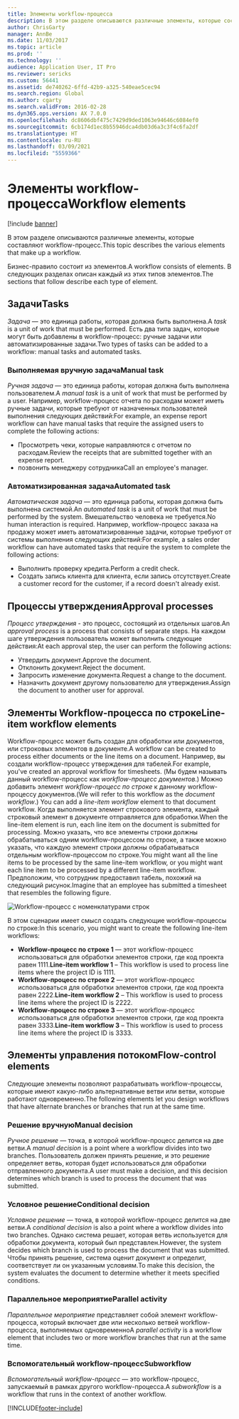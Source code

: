 ```yaml
---
title: Элементы workflow-процесса
description: В этом разделе описываются различные элементы, которые составляют workflow-процесс.
author: ChrisGarty
manager: AnnBe
ms.date: 11/03/2017
ms.topic: article
ms.prod: ''
ms.technology: ''
audience: Application User, IT Pro
ms.reviewer: sericks
ms.custom: 56441
ms.assetid: de740262-6ffd-42b9-a325-540eae5cec94
ms.search.region: Global
ms.author: cgarty
ms.search.validFrom: 2016-02-28
ms.dyn365.ops.version: AX 7.0.0
ms.openlocfilehash: dc8606dbf475c7429d9ded1063e94646c6084ef0
ms.sourcegitcommit: 6cb174d1ec8b55946dca4db03d6a3c3f4c6fa2df
ms.translationtype: HT
ms.contentlocale: ru-RU
ms.lasthandoff: 03/09/2021
ms.locfileid: "5559366"
---
```

# <a name="workflow-elements"></a><span data-ttu-id="dbb17-103">Элементы workflow-процесса</span><span class="sxs-lookup"><span data-stu-id="dbb17-103">Workflow elements</span></span>

[!include [banner](../includes/banner.md)]

<span data-ttu-id="dbb17-104">В этом разделе описываются различные элементы, которые составляют workflow-процесс.</span><span class="sxs-lookup"><span data-stu-id="dbb17-104">This topic describes the various elements that make up a workflow.</span></span>

<span data-ttu-id="dbb17-105">Бизнес-правило состоит из элементов.</span><span class="sxs-lookup"><span data-stu-id="dbb17-105">A workflow consists of elements.</span></span> <span data-ttu-id="dbb17-106">В следующих разделах описан каждый из этих типов элементов.</span><span class="sxs-lookup"><span data-stu-id="dbb17-106">The sections that follow describe each type of element.</span></span>

## <a name="tasks"></a><span data-ttu-id="dbb17-107">Задачи</span><span class="sxs-lookup"><span data-stu-id="dbb17-107">Tasks</span></span>

<span data-ttu-id="dbb17-108">*Задача* — это единица работы, которая должна быть выполнена.</span><span class="sxs-lookup"><span data-stu-id="dbb17-108">A *task* is a unit of work that must be performed.</span></span> <span data-ttu-id="dbb17-109">Есть два типа задач, которые могут быть добавлены в workflow-процесс: ручные задачи или автоматизированные задачи.</span><span class="sxs-lookup"><span data-stu-id="dbb17-109">Two types of tasks can be added to a workflow: manual tasks and automated tasks.</span></span>

### <a name="manual-task"></a><span data-ttu-id="dbb17-110">Выполняемая вручную задача</span><span class="sxs-lookup"><span data-stu-id="dbb17-110">Manual task</span></span>

<span data-ttu-id="dbb17-111">*Ручная задача* — это единица работы, которая должна быть выполнена пользователем.</span><span class="sxs-lookup"><span data-stu-id="dbb17-111">A *manual task* is a unit of work that must be performed by a user.</span></span> <span data-ttu-id="dbb17-112">Например, workflow-процесс отчета по расходам может иметь ручные задачи, которые требуют от назначенных пользователей выполнения следующих действий:</span><span class="sxs-lookup"><span data-stu-id="dbb17-112">For example, an expense report workflow can have manual tasks that require the assigned users to complete the following actions:</span></span>

- <span data-ttu-id="dbb17-113">Просмотреть чеки, которые направляются с отчетом по расходам.</span><span class="sxs-lookup"><span data-stu-id="dbb17-113">Review the receipts that are submitted together with an expense report.</span></span>
- <span data-ttu-id="dbb17-114">позвонить менеджеру сотрудника</span><span class="sxs-lookup"><span data-stu-id="dbb17-114">Call an employee's manager.</span></span>

### <a name="automated-task"></a><span data-ttu-id="dbb17-115">Автоматизированная задача</span><span class="sxs-lookup"><span data-stu-id="dbb17-115">Automated task</span></span>

<span data-ttu-id="dbb17-116">*Автоматическая задача* — это единица работы, которая должна быть выполнена системой.</span><span class="sxs-lookup"><span data-stu-id="dbb17-116">An *automated task* is a unit of work that must be performed by the system.</span></span> <span data-ttu-id="dbb17-117">Вмешательство человека не требуется.</span><span class="sxs-lookup"><span data-stu-id="dbb17-117">No human interaction is required.</span></span> <span data-ttu-id="dbb17-118">Например, workflow-процесс заказа на продажу может иметь автоматизированные задачи, которые требуют от системы выполнения следующих действий:</span><span class="sxs-lookup"><span data-stu-id="dbb17-118">For example, a sales order workflow can have automated tasks that require the system to complete the following actions:</span></span>

- <span data-ttu-id="dbb17-119">Выполнить проверку кредита.</span><span class="sxs-lookup"><span data-stu-id="dbb17-119">Perform a credit check.</span></span>
- <span data-ttu-id="dbb17-120">Создать запись клиента для клиента, если запись отсутствует.</span><span class="sxs-lookup"><span data-stu-id="dbb17-120">Create a customer record for the customer, if a record doesn't already exist.</span></span>

## <a name="approval-processes"></a><span data-ttu-id="dbb17-121">Процессы утверждения</span><span class="sxs-lookup"><span data-stu-id="dbb17-121">Approval processes</span></span>

<span data-ttu-id="dbb17-122">*Процесс утверждения* - это процесс, состоящий из отдельных шагов.</span><span class="sxs-lookup"><span data-stu-id="dbb17-122">An *approval process* is a process that consists of separate steps.</span></span> <span data-ttu-id="dbb17-123">На каждом шаге утверждения пользователь может выполнить следующие действия:</span><span class="sxs-lookup"><span data-stu-id="dbb17-123">At each approval step, the user can perform the following actions:</span></span>

- <span data-ttu-id="dbb17-124">Утвердить документ.</span><span class="sxs-lookup"><span data-stu-id="dbb17-124">Approve the document.</span></span>
- <span data-ttu-id="dbb17-125">Отклонить документ.</span><span class="sxs-lookup"><span data-stu-id="dbb17-125">Reject the document.</span></span>
- <span data-ttu-id="dbb17-126">Запросить изменение документа.</span><span class="sxs-lookup"><span data-stu-id="dbb17-126">Request a change to the document.</span></span>
- <span data-ttu-id="dbb17-127">Назначить документ другому пользователю для утверждения.</span><span class="sxs-lookup"><span data-stu-id="dbb17-127">Assign the document to another user for approval.</span></span>

## <a name="line-item-workflow-elements"></a><span data-ttu-id="dbb17-128">Элементы Workflow-процесса по строке</span><span class="sxs-lookup"><span data-stu-id="dbb17-128">Line-item workflow elements</span></span>

<span data-ttu-id="dbb17-129">Workflow-процесс может быть создан для обработки или документов, или строковых элементов в документе.</span><span class="sxs-lookup"><span data-stu-id="dbb17-129">A workflow can be created to process either documents or the line items on a document.</span></span> <span data-ttu-id="dbb17-130">Например, вы создали workflow-процесс утверждения для табелей.</span><span class="sxs-lookup"><span data-stu-id="dbb17-130">For example, you've created an approval workflow for timesheets.</span></span> <span data-ttu-id="dbb17-131">(Мы будем называть данный workflow-процесс как *workflow-процесс документов*.) Можно добавить элемент *workflow-процесс по строке* к данному workflow-процессу документов.</span><span class="sxs-lookup"><span data-stu-id="dbb17-131">(We will refer to this workflow as the *document workflow*.) You can add a *line-item workflow* element to that document workflow.</span></span> <span data-ttu-id="dbb17-132">Когда выполняется элемент строкового элемента, каждый строковый элемент в документе отправляется для обработки.</span><span class="sxs-lookup"><span data-stu-id="dbb17-132">When the line-item element is run, each line item on the document is submitted for processing.</span></span> <span data-ttu-id="dbb17-133">Можно указать, что все элементы строки должны обрабатываться одним workflow-процессом по строке, а также можно указать, что каждую элемент строки должны обрабатываться отдельным workflow-процессом по строке.</span><span class="sxs-lookup"><span data-stu-id="dbb17-133">You might want all the line items to be processed by the same line-item workflow, or you might want each line item to be processed by a different line-item workflow.</span></span> <span data-ttu-id="dbb17-134">Предположим, что сотрудник предоставил табель, похожий на следующий рисунок.</span><span class="sxs-lookup"><span data-stu-id="dbb17-134">Imagine that an employee has submitted a timesheet that resembles the following figure.</span></span>

![Workflow-процесс с номенклатурами строк](./media/workflow_lineitemworkflow.gif)

<span data-ttu-id="dbb17-136">В этом сценарии имеет смысл создать следующие workflow-процессы по строке:</span><span class="sxs-lookup"><span data-stu-id="dbb17-136">In this scenario, you might want to create the following line-item workflows:</span></span>

- <span data-ttu-id="dbb17-137">**Workflow-процесс по строке 1** — этот workflow-процесс использоваться для обработки элементов строки, где код проекта равен 1111.</span><span class="sxs-lookup"><span data-stu-id="dbb17-137">**Line-item workflow 1** – This workflow is used to process line items where the project ID is 1111.</span></span>
- <span data-ttu-id="dbb17-138">**Workflow-процесс по строке 2** — этот workflow-процесс использоваться для обработки элементов строки, где код проекта равен 2222.</span><span class="sxs-lookup"><span data-stu-id="dbb17-138">**Line-item workflow 2** – This workflow is used to process line items where the project ID is 2222.</span></span>
- <span data-ttu-id="dbb17-139">**Workflow-процесс по строке 3** — этот workflow-процесс использоваться для обработки элементов строки, где код проекта равен 3333.</span><span class="sxs-lookup"><span data-stu-id="dbb17-139">**Line-item workflow 3** – This workflow is used to process line items where the project ID is 3333.</span></span>

## <a name="flow-control-elements"></a><span data-ttu-id="dbb17-140">Элементы управления потоком</span><span class="sxs-lookup"><span data-stu-id="dbb17-140">Flow-control elements</span></span>

<span data-ttu-id="dbb17-141">Следующие элементы позволяют разрабатывать workflow-процессы, которые имеют какую-либо альтернативные ветви или ветви, которые работают одновременно.</span><span class="sxs-lookup"><span data-stu-id="dbb17-141">The following elements let you design workflows that have alternate branches or branches that run at the same time.</span></span>

### <a name="manual-decision"></a><span data-ttu-id="dbb17-142">Решение вручную</span><span class="sxs-lookup"><span data-stu-id="dbb17-142">Manual decision</span></span>

<span data-ttu-id="dbb17-143">*Ручное решение* — точка, в которой workflow-процесс делится на две ветви.</span><span class="sxs-lookup"><span data-stu-id="dbb17-143">A *manual decision* is a point where a workflow divides into two branches.</span></span> <span data-ttu-id="dbb17-144">Пользователь должен принять решение, и это решение определяет ветвь, которая будет использоваться для обработки отправленного документа.</span><span class="sxs-lookup"><span data-stu-id="dbb17-144">A user must make a decision, and this decision determines which branch is used to process the document that was submitted.</span></span>

### <a name="conditional-decision"></a><span data-ttu-id="dbb17-145">Условное решение</span><span class="sxs-lookup"><span data-stu-id="dbb17-145">Conditional decision</span></span>

<span data-ttu-id="dbb17-146">*Условное решение* — точка, в которой workflow-процесс делится на две ветви.</span><span class="sxs-lookup"><span data-stu-id="dbb17-146">A *conditional decision* is also a point where a workflow divides into two branches.</span></span> <span data-ttu-id="dbb17-147">Однако система решает, которая ветвь используется для обработки документа, который был представлен.</span><span class="sxs-lookup"><span data-stu-id="dbb17-147">However, the system decides which branch is used to process the document that was submitted.</span></span> <span data-ttu-id="dbb17-148">Чтобы принять решение, система оценит документ и определит, соответствует ли он указанным условиям.</span><span class="sxs-lookup"><span data-stu-id="dbb17-148">To make this decision, the system evaluates the document to determine whether it meets specified conditions.</span></span>

### <a name="parallel-activity"></a><span data-ttu-id="dbb17-149">Параллельное мероприятие</span><span class="sxs-lookup"><span data-stu-id="dbb17-149">Parallel activity</span></span>

<span data-ttu-id="dbb17-150">*Параллельное мероприятие* представляет собой элемент workflow-процесса, который включает две или несколько ветвей workflow-процесса, выполняемых одновременно</span><span class="sxs-lookup"><span data-stu-id="dbb17-150">A *parallel activity* is a workflow element that includes two or more workflow branches that run at the same time.</span></span>

### <a name="subworkflow"></a><span data-ttu-id="dbb17-151">Вспомогательный workflow-процесс</span><span class="sxs-lookup"><span data-stu-id="dbb17-151">Subworkflow</span></span>

<span data-ttu-id="dbb17-152">*Вспомогательный workflow-процесс* — это workflow-процесс, запускаемый в рамках другого workflow-процесса.</span><span class="sxs-lookup"><span data-stu-id="dbb17-152">A *subworkflow* is a workflow that runs in the context of another workflow.</span></span>


[!INCLUDE[footer-include](../../../includes/footer-banner.md)]